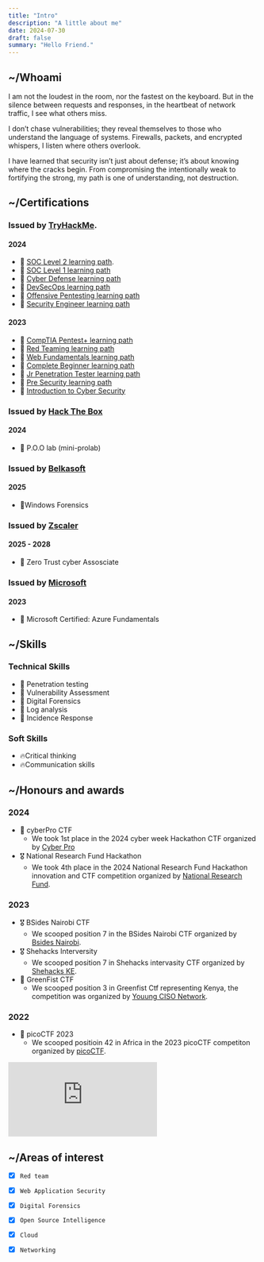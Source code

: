 ```yaml
---
title: "Intro"
description: "A little about me"
date: 2024-07-30
draft: false
summary: "Hello Friend."
---
```


## ~/Whoami 

I am not the loudest in the room, nor the fastest on the keyboard. But in the silence between requests and responses, in the heartbeat of network traffic, I see what others miss. 

I don’t chase vulnerabilities; they reveal themselves to those who understand the language of systems. Firewalls, packets, and encrypted whispers, I listen where others overlook.

I have learned that security isn’t just about defense; it’s about knowing where the cracks begin. From compromising the intentionally weak to fortifying the strong, my path is one of understanding, not destruction.

## ~/Certifications

### Issued by [TryHackMe](https://www.linkedin.com/company/tryhackme/).

#### 2024
- 🎯 [SOC Level 2 learning path](https://tryhackme-certificates.s3-eu-west-1.amazonaws.com/THM-U35L1RUJLA.pdf).
- 🎯 [SOC Level 1 learning path](https://tryhackme-certificates.s3-eu-west-1.amazonaws.com/THM-RVDALP8HYF.pdf)
- 🎯 [Cyber Defense learning path](https://tryhackme-certificates.s3-eu-west-1.amazonaws.com/THM-S4JTX2A79Y.pdf)
- 🎯 [DevSecOps learning path](https://tryhackme-certificates.s3-eu-west-1.amazonaws.com/THM-D2HTPTRU9X.pdf)
- 🎯 [Offensive Pentesting learning path](https://tryhackme-certificates.s3-eu-west-1.amazonaws.com/THM-KPPWA0FKJ2.pdf)
- 🎯 [Security Engineer learning path](https://tryhackme-certificates.s3-eu-west-1.amazonaws.com/THM-VYP8BL2ZCM.pdf)
  
#### 2023
- 🎯 [CompTIA Pentest+ learning path](https://tryhackme-certificates.s3-eu-west-1.amazonaws.com/THM-RVEJRNCOBD.pdf)
- 🎯 [Red Teaming learning path](https://tryhackme-certificates.s3-eu-west-1.amazonaws.com/THM-4PHM5CCLAR.pdf)
- 🎯 [Web Fundamentals learning path](https://tryhackme-certificates.s3-eu-west-1.amazonaws.com/THM-X0HXACESXI.pdf)
- 🎯 [Complete Beginner learning path](https://tryhackme-certificates.s3-eu-west-1.amazonaws.com/THM-6SEYXMOJ3V.pdf)
- 🎯 [Jr Penetration Tester learning path](https://tryhackme-certificates.s3-eu-west-1.amazonaws.com/THM-KFTPTFNWV0.pdf)
- 🎯 [Pre Security learning path](https://tryhackme-certificates.s3-eu-west-1.amazonaws.com/THM-N7W7SUQXIM.pdf)
- 🎯 [Introduction to Cyber Security](https://tryhackme-certificates.s3-eu-west-1.amazonaws.com/THM-F3M6ET3BRK.pdf)

### Issued by [Hack The Box](https://www.linkedin.com/company/hackthebox/)
#### 2024
- 🎯 P.O.O lab (mini-prolab)

### Issued by [Belkasoft](https://www.linkedin.com/company/belkasoft/)
#### 2025
- 🎯Windows Forensics

### Issued by [Zscaler](https://www.linkedin.com/company/zscaler/)
#### 2025 - 2028
- 🎯 Zero Trust cyber Assosciate

### Issued by [Microsoft](https://www.linkedin.com/company/microsoft/)
#### 2023
- 🎯 Microsoft Certified: Azure Fundamentals

## ~/Skills
### Technical Skills
- 🎯 Penetration testing
- 🎯 Vulnerability Assessment
- 🎯 Digital Forensics
- 🎯 Log analysis
- 🎯 Incidence Response

### Soft Skills
- 🔥Critical thinking
- 🔥Communication skills 


## ~/Honours and awards

### 2024
- 🥇 cyberPro CTF 
     - We took 1st place in the 2024 cyber week Hackathon CTF organized by [Cyber Pro](https://www.linkedin.com/company/cyberpro-company/)
- 🎖 National Research Fund Hackathon
     - We took 4th place in the 2024 National Research Fund Hackathon innovation and CTF competition organized by [National Research Fund](https://www.linkedin.com/company/national-research-fund-kenya/).
### 2023
* 🎖 BSides Nairobi CTF
     - We scooped position 7 in the BSides Nairobi CTF organized by [Bsides Nairobi](https://www.linkedin.com/company/bsidesnairobi/).
* 🎖 Shehacks Interversity
     - We scooped position 7 in Shehacks intervasity CTF organized by [Shehacks KE](https://www.linkedin.com/company/shehacks-ke/).
* 🥉 GreenFist CTF
     - We scooped position 3 in Greenfist Ctf representing Kenya, the competition was organized by [Youung CISO Network](https://www.linkedin.com/company/young-ciso-network/).
### 2022
* 🏅 picoCTF 2023
    - We scooped positioin 42 in Africa in the 2023 picoCTF competiton organized by [picoCTF](https://www.linkedin.com/company/picoctf/).

<iframe src="https://tryhackme.com/api/v2/badges/public-profile?userPublicId=1353127" style='border:none;'></iframe> 
 

## ~/Areas of interest

  * [x] `Red team`
  * [x] `Web Application Security`
  * [x] `Digital Forensics`
  * [x] `Open Source Intelligence`
  * [x] `Cloud`
  * [x] `Networking`
  



